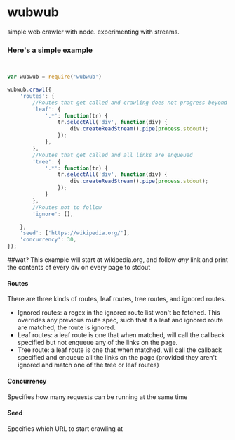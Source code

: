 wubwub
======

simple web crawler with node. experimenting with streams.



### Here's a simple example

```javascript


var wubwub = require('wubwub')

wubwub.crawl({
	'routes': {
		//Routes that get called and crawling does not progress beyond
		'leaf': {
			'.*': function(tr) {
				tr.selectAll('div', function(div) {
					div.createReadStream().pipe(process.stdout);
				});
			},
		},
		//Routes that get called and all links are enqueued
		'tree': {
			'.*': function(tr) {
				tr.selectAll('div', function(div) {
					div.createReadStream().pipe(process.stdout);
				});
			}
		},
		//Routes not to follow
		'ignore': [],

	},
	'seed': ['https://wikipedia.org/'],
	'concurrency': 30,
});

```

##wat?
This example will start at wikipedia.org, and follow *any* link and print the contents of every div on every page to stdout

#### Routes
There are three kinds of routes, leaf routes, tree routes, and ignored routes. 

* Ignored routes: a regex in the ignored route list won't be fetched. This overrides any previous route spec, such that if a leaf and ignored route are matched, the route is ignored.
* Leaf routes: a leaf route is one that when matched, will call the callback specified but not enqueue any of the links on the page. 
* Tree route: a leaf route is one that when matched, will call the callback specified and enqueue all the links on the page (provided they aren't ignored and match one of the tree or leaf routes)


#### Concurrency
Specifies how many requests can be running at the same time

#### Seed
Specifies which URL to start crawling at




